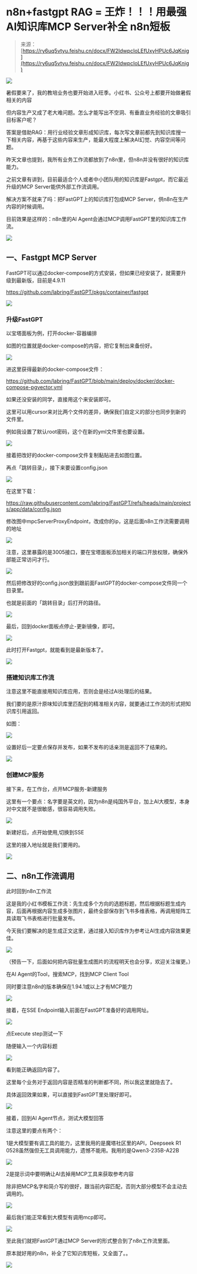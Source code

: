 # n8n+fastgpt RAG = 王炸！！！用最强AI知识库MCP Server补全 n8n短板

> 来源：[https://ry6uq5vtyu.feishu.cn/docx/FW2IdwpcIoLEfUxyHPUc6JqKnig](https://ry6uq5vtyu.feishu.cn/docx/FW2IdwpcIoLEfUxyHPUc6JqKnig)

![](img/79026babdaa9baee3150304d3f8e9424.png)

暑假要来了，我的教培业务也要开始进入旺季。小红书、公众号上都要开始做暑假相关的内容

但内容生产又成了老大难问题。怎么才能写出不空洞、有垂直业务经验的文章吸引目标客户呢？

答案是借助RAG：用行业经验文章形成知识库，每次写文章前都先到知识库搜一下相关内容，再基于这些内容来生产，能最大程度上解决AI幻觉、内容空间等问题。

昨天文章也提到，我所有业务工作流都放到了n8n里，但n8n并没有很好的知识库能力。

之前文章有讲到，目前最适合个人或者中小团队用的知识库是Fastgpt，而它最近升级的MCP Server能供外部工作流调用。

解决方案不就来了吗：把FastGPT上的知识库打包成MCP Server，供n8n在生产内容的时候调用。

目前效果是这样的：n8n里的AI Agent会通过MCP调用FastGPT里的知识库工作流。

![](img/49a4cbe8d8c4175e4a3c08926edef618.png)

## 一、Fastgpt MCP Server

FastGPT可以通过docker-compose的方式安装，但如果已经安装了，就需要升级到最新版，目前是4.9.11

https://github.com/labring/FastGPT/pkgs/container/fastgpt

![](img/646cf597d654f73e83e05a33f63f88dc.png)

### 升级FastGPT

以宝塔面板为例，打开docker-容器编排

如图的位置就是docker-compose的内容，把它复制出来备份好。

![](img/acfef684e52719052ab4ccfd2fdd1583.png)

进这里获得最新的docker-compose文件：

https://github.com/labring/FastGPT/blob/main/deploy/docker/docker-compose-pgvector.yml

如果还没安装的同学，直接用这个来安装即可。

这里可以用cursor来对比两个文件的差异，确保我们自定义的部分也同步到新的文件里。

例如我设置了默认root密码，这个在新的yml文件里也要设置。

![](img/650a72b7547c0964350228269d5bd8da.png)

接着把改好的docker-compose文件复制黏贴进去如图位置。

再点「跳转目录」，接下来要设置config.json

![](img/ce0d3f40974fd7969f096e3dbc98c689.png)

在这里下载：

https://raw.githubusercontent.com/labring/FastGPT/refs/heads/main/projects/app/data/config.json

修改图中mpcServerProxyEndpoint，改成你的ip，这是后面n8n工作流需要调用的地址

![](img/a20944b09a080f5987b8621c3812929a.png)

注意，这里暴露的是3005接口，要在宝塔面板添加相关的端口开放权限，确保外部能正常访问才行。

![](img/67e498ea0c675085407c2b6120dbcf21.png)

然后把修改好的config.json放到跟前面FastGPT的docker-compose文件同一个目录里。

也就是前面的「跳转目录」后打开的路径。

![](img/b6f9f1b933ceda0776079f0de2f95858.png)

最后，回到docker面板点停止-更新镜像，即可。

![](img/71c91be826a9b8bff5adce0cfab93f8c.png)

此时打开Fastgpt，就能看到是最新版本了。

![](img/7a836dbc931b7031d8512a9900e6717a.png)

### 搭建知识库工作流

注意这里不能直接用知识库应用，否则会是经过AI处理后的结果。

我们要的是原汁原味知识库里匹配到的精准相关内容，就要通过工作流的形式把知识库引用返回。

如图：

![](img/91c46b4e8dfc13f53ae0ef2c55dc125e.png)

设置好后一定要点保存并发布，如果不发布的话亲测是返回不了结果的。

![](img/4e90432634dcafbaca3febc51419f2d4.png)

### 创建MCP服务

接下来，在工作台，点开MCP服务-新建服务

这里有一个要点：名字要是英文的，因为n8n是纯国外平台，加上AI大模型，本身对中文就不是很敏感，很容易调用失败。

![](img/f7a9cb3acb0b396925bb4fd4b0aaf597.png)

新建好后，点开始使用,切换到SSE

这里的接入地址就是我们要用的。

![](img/6e5e7110c43baa349ec2d9b5fe022a48.png)

## 二、n8n工作流调用

此时回到n8n工作流

这是我的小红书模板工作流：先生成多个方向的选题标题，然后根据标题生成内容，后面再根据内容生成多张图片，最终全部保存到飞书多维表格，再调用矩阵工具读取飞书表格进行批量发布。

今天我们要解决的是生成正文这里，通过接入知识库作为参考让AI生成内容效果更佳。

![](img/c9e7bf65408abe4444cba7abc6f3118b.png)

（预告一下，后面如何把内容批量生成图片的流程明天也会分享，欢迎关注催更。）

在AI Agent的Tool，搜索MCP，找到MCP Client Tool

同时要注意n8n的版本确保在1.94.1或以上才有MCP能力

![](img/f63e2ac48579fbe2aeaf2756e704eaa6.png)

接着，在SSE Endpoint输入前面在FastGPT准备好的调用网址。

![](img/4b14f9fcd816a56e81ba4510b48c79d9.png)

点Execute step测试一下

随便输入一个内容标题

![](img/c167aa3f3917d208407f5e1ea764b335.png)

看到能正确返回内容了。

这里每个业务对于返回内容是否精准的判断都不同，所以我这里就隐去了。

具体返回效果如果，可以直接到FastGPT里处理好即可。

![](img/bc87ff0ec1d17247118df21263bde1ee.png)

接着，回到AI Agent节点，测试大模型回答

注意这里的要点有两个：

1是大模型要有调工具的能力，这里我用的是魔塔社区里的API，Deepseek R1 0528虽然强但无工具调用能力，遗憾不能用。我用的是Qwen3-235B-A22B

![](img/9d4a50701b950f4301f9d4971d79aa6b.png)

2是提示词中要明确让AI去掉用MCP工具来获取参考内容

除非把MCP名字和简介写的很好，跟当前内容匹配，否则大部分模型不会主动去调用的。

![](img/68ccdd9155c40e2aeb6fb864882c6044.png)

最后我们能正常看到大模型有调用mcp即可。

![](img/b268c02e0878243f1c55c364c3c0df0e.png)

至此我们就把FastGPT通过MCP Server的形式整合到了n8n工作流里面。

原本就好用的n8n，补全了它知识库短板，又全面了。。

![](img/08e08439e481d2eb22f030f30306a364.png)